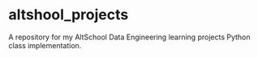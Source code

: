 # altshool_projects
A repository for my AltSchool Data Engineering learning projects
Python class implementation.
